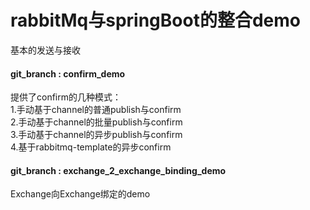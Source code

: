 # rabbitMq与springBoot的整合demo

基本的发送与接收

#### git_branch : confirm_demo
提供了confirm的几种模式：<br>
1.手动基于channel的普通publish与confirm<br>
2.手动基于channel的批量publish与confirm<br>
3.手动基于channel的异步publish与confirm<br>
4.基于rabbitmq-template的异步confirm<br>

#### git_branch : exchange_2_exchange_binding_demo
Exchange向Exchange绑定的demo
